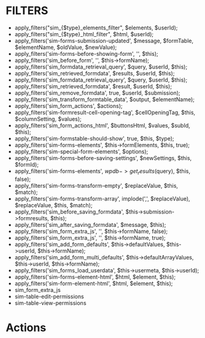 # FILTERS
- apply_filters("sim_{$type}_elements_filter", $elements, $userId);
- apply_filters("sim_{$type}_html_filter", $html, $userId);
- apply_filters('sim-forms-submission-updated', $message, $formTable, $elementName, $oldValue, $newValue);
- apply_filters('sim-forms-before-showing-form', '', $this);
- apply_filters('sim_before_form', '', $this->formName);
- apply_filters('sim_formdata_retrieval_query', $query, $userId, $this);
- apply_filters('sim_retrieved_formdata', $results, $userId, $this);
- apply_filters('sim_formdata_retrieval_query', $query, $userId, $this);
- apply_filters('sim_retrieved_formdata', $result, $userId, $this);
- apply_filters('sim_remove_formdata', true, $userId, $submission);
- apply_filters('sim_transform_formtable_data', $output, $elementName);
- apply_filters('sim_form_actions', $actions);
- apply_filters('sim-formresult-cell-opening-tag', $cellOpeningTag, $this, $columnSetting, $values);
- apply_filters('sim_form_actions_html', $buttonsHtml, $values, $subId, $this);
- apply_filters('sim-formstable-should-show', true, $this, $type);
- apply_filters('sim-forms-elements', $this->formElements, $this, true);
- apply_filters('sim-special-form-elements', $options);
- apply_filters('sim-forms-before-saving-settings', $newSettings, $this, $formId);
- apply_filters('sim-forms-elements', $wpdb->get_results($query), $this, false);
- apply_filters('sim-forms-transform-empty', $replaceValue, $this, $match);
- apply_filters('sim-forms-transform-array', implode(',', $replaceValue), $replaceValue, $this, $match);
- apply_filters('sim_before_saving_formdata', $this->submission->formresults, $this);
- apply_filters('sim_after_saving_formdata', $message, $this);
- apply_filters('sim_form_extra_js', '', $this->formName, false);
- apply_filters('sim_form_extra_js', '', $this->formName, true);
- apply_filters('sim_add_form_defaults', $this->defaultValues, $this->userId, $this->formName);
- apply_filters('sim_add_form_multi_defaults', $this->defaultArrayValues, $this->userId, $this->formName);
- apply_filters('sim_forms_load_userdata', $this->usermeta, $this->userId);
- apply_filters('sim-forms-element-html', $html, $element, $this);
- apply_filters('sim-form-element-html', $html, $element, $this);
- sim_form_extra_js
- sim-table-edit-permissions
- sim-table-view-permissions

# Actions
